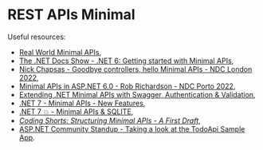 # REST APIs Minimal

Useful resources:

- [Real World Minimal APIs](https://youtu.be/UosTUODhSFw),
- [The .NET Docs Show - .NET 6: Getting started with Minimal APIs](https://youtu.be/HDinmuGYaIA),
- [Nick Chapsas - Goodbye controllers, hello Minimal APIs - NDC London 2022](https://youtu.be/hPpvlKLeYYA),
- [Minimal APIs in ASP.NET 6.0 - Rob Richardson - NDC Porto 2022](https://youtu.be/b5DV_coRBUU),
- [Extending .NET Minimal APIs with Swagger, Authentication & Validation](https://youtu.be/XKN0084p7WQ),
- [.NET 7 - Minimal APIs - New Features](https://youtu.be/k14RUrby-cE),
- [.NET 7 💥 - Minimal APIs & SQLITE](https://youtu.be/OpS_0KdA3Yk),
- _[Coding Shorts: Structuring Minimal APIs - A First Draft](https://youtu.be/Q_zXFeP-QNI)_,
- [ASP.NET Community Standup - Taking a look at the TodoApi Sample App](https://youtu.be/moJjFXVO9Mw).
